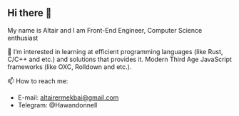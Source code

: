 ## Hi there 👋

<!--
**hawandonnell/hawandonnell** is a ✨ _special_ ✨ repository because its `README.md` (this file) appears on your GitHub profile.

Here are some ideas to get you started:

- 🔭 I’m currently working on ...
- 🌱 I’m currently learning ...
- 👯 I’m looking to collaborate on ...
- 🤔 I’m looking for help with ...
- 💬 Ask me about ...
- 
- 😄 Pronouns: ...
- ⚡ Fun fact: ...
-->

My name is Altair and I am Front-End Engineer, Computer Science enthusiast

🌱 I’m interested in learning at efficient programming languages (like Rust, C/C++ and etc.) and solutions that provides it. Modern Third Age JavaScript frameworks (like OXC, Rolldown and etc.).

📫 How to reach me:
- E-mail: altairermekbai@gmail.com
- Telegram: @Hawandonnell
